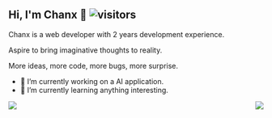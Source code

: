 ## Hi, I'm Chanx 👋 ![visitors](https://visitor-badge.laobi.icu/badge?page_id=ischanx.readme&format=true)

Chanx is a web developer with 2 years development experience.

Aspire to bring imaginative thoughts to reality.

More ideas, more code, more bugs, more surprise.

- 🔭 I’m currently working on a AI application.
- 🌱 I’m currently learning anything interesting.



<picture>
  <source
    srcset="https://github-readme-stats.vercel.app/api?username=ischanx&show_icons=true&theme=dark"
    media="(prefers-color-scheme: dark)"
  />
  <source
    srcset="https://github-readme-stats.vercel.app/api?username=ischanx&show_icons=true"
    media="(prefers-color-scheme: light), (prefers-color-scheme: no-preference)"
  />
  <img src="https://github-readme-stats.vercel.app/api?username=ischanx&show_icons=true" align=left />
</picture>

<picture>
  <source
    srcset="https://github-readme-stats.vercel.app/api/top-langs/?username=ischanx&show_icons=true&theme=dark"
    media="(prefers-color-scheme: dark)"
  />
  <source
    srcset="https://github-readme-stats.vercel.app/api/top-langs/?username=ischanx&show_icons=true"
    media="(prefers-color-scheme: light), (prefers-color-scheme: no-preference)"
  />
  <img src="https://github-readme-stats.vercel.app/api/top-langs/?username=ischanx&show_icons=true" align=right />
</picture>



<!--
**ischanx/ischanx** is a ✨ _special_ ✨ repository because its `README.md` (this file) appears on your GitHub profile.

Here are some ideas to get you started:

- 🔭 I’m currently working on ...
- 🌱 I’m currently learning ...
- 👯 I’m looking to collaborate on ...
- 🤔 I’m looking for help with ...
- 💬 Ask me about ...
- 📫 How to reach me: ...
- 😄 Pronouns: ...
- ⚡ Fun fact: ...
-->
